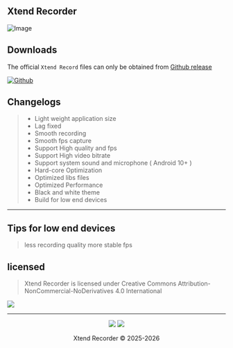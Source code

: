 ## Xtend Recorder

![Image](https://github.com/user-attachments/assets/be52af15-bd97-46c0-b766-3746536e47d2)


## Downloads

The official `Xtend Record` files can only be obtained from [Github release](https://github.com/Jonjeexe/Xtend-Recorder/releases) 

[![Github](https://img.shields.io/badge/Github-Releases-48C21A.svg?style=flat&logo=github)](https://github.com/Kyliekyler/MAGNETAR/releases)


## Changelogs

> - Light weight application size
> - Lag fixed 
> - Smooth recording
> - Smooth fps capture
> - Support High quality and fps 
> - Support High video bitrate
> - Support system sound and microphone ( Android 10+ )
> - Hard-core Optimization
> - Optimized libs files
> - Optimized Performance 
> - Black and white theme
> - Build for low end devices 

---

## Tips for low end devices

> less recording quality more stable fps 

## licensed

> Xtend Recorder is licensed under Creative Commons Attribution-NonCommercial-NoDerivatives 4.0 International

<a href="https://creativecommons.org/licenses/by-nc-nd/4.0/"><img src="https://img.shields.io/badge/License-CC_BY--NC--ND_4.0-lightgrey.svg?style=flat&logo=creativecommons"/></a>


---

<p align="center">
  <a href="https://t.me/Androidstore01"><img src="https://img.shields.io/badge/Telegram-Channel-blue?logo=telegram&style=social"></a>
  <a href="#"><img src="https://img.shields.io/badge/XDA-Thread-purple?logo=xdadevelopers&style=social"></a>
  <br/>
<p align="center">
  Xtend Recorder © 2025-2026
</p>

